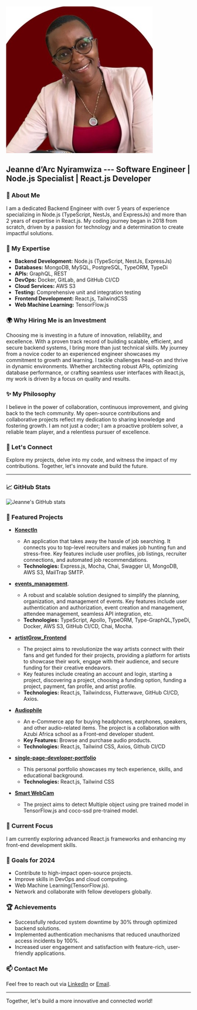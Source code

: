 
![Jeanne d'Arc NYIRAMWIZA](https://github.com/njoanc/njoanc/blob/main/1714500914832.jpeg)

## Jeanne d’Arc Nyiramwiza --- Software Engineer | Node.js Specialist | React.js Developer



### 🌟 About Me
I am a dedicated Backend Engineer with over 5 years of experience specializing in Node.js (TypeScript, NestJs, and ExpressJs) and more than 2 years of expertise in React.js. My coding journey began in 2018 from scratch, driven by a passion for technology and a determination to create impactful solutions.

### 💼 My Expertise
- **Backend Development:** Node.js (TypeScript, NestJs, ExpressJs)
- **Databases:** MongoDB, MySQL, PostgreSQL, TypeORM, TypeDi
- **APIs:** GraphQL, REST
- **DevOps:** Docker, GitLab, and GitHub CI/CD
- **Cloud Services:** AWS S3
- **Testing:** Comprehensive unit and integration testing
- **Frontend Development:** React.js, TailwindCSS
- **Web Machine Learning:** TensorFlow.js

### 🌍 Why Hiring Me is an Investment
Choosing me is investing in a future of innovation, reliability, and excellence. With a proven track record of building scalable, efficient, and secure backend systems, I bring more than just technical skills. My journey from a novice coder to an experienced engineer showcases my commitment to growth and learning. I tackle challenges head-on and thrive in dynamic environments. Whether architecting robust APIs, optimizing database performance, or crafting seamless user interfaces with React.js, my work is driven by a focus on quality and results.

### ✨ My Philosophy
I believe in the power of collaboration, continuous improvement, and giving back to the tech community. My open-source contributions and collaborative projects reflect my dedication to sharing knowledge and fostering growth. I am not just a coder; I am a proactive problem solver, a reliable team player, and a relentless pursuer of excellence.

### 👀 Let's Connect
Explore my projects, delve into my code, and witness the impact of my contributions. Together, let's innovate and build the future.

---

### 📈 GitHub Stats
![Jeanne's GitHub stats](https://github-readme-stats.vercel.app/api?username=njoanc&show_icons=true&theme=radical)

### 🔭 Featured Projects
- [**KonectIn**](https://github.com/konnectintech/Konectin-website-_backend)
  - An application that takes away the hassle of job searching. It connects you to top-level recruiters and makes job hunting fun and stress-free. Key features include user profiles, job listings, recruiter connections, and automated job recommendations.
  - **Technologies:** Express.js, Mocha, Chai, Swagger UI, MongoDB, AWS S3, MailTrap SMTP.
    
- [**events_management**](https://github.com/njoanc/events_management.git).
   - A robust and scalable solution designed to simplify the planning, organization, and management of events. Key features include user authentication and authorization, event creation and management, attendee management, seamless API integration, etc.
  - **Technologies:** TypeScript, Apollo, TypeORM, Type-GraphQL,TypeDi, Docker, AWS S3, GitHub CI/CD, Chai, Mocha.

- [**artistGrow_Frontend**](https://github.com/njoanc/artistGrow_Frontend.git)
  - The project aims to revolutionize the way artists connect with their fans and get funded for their projects, providing a platform for artists to showcase their work, engage with their audience, and secure funding for their creative endeavors.
  -  Key features include creating an account and login, starting a project, discovering a project, choosing a funding option, funding a project, payment, fan profile, and artist profile.
  -  **Technologies:** React.js, Tailwindcss, Flutterwave, GitHub CI/CD, Axios.

- [**Audiophile**](https://github.com/njoanc/audiophile.git)
  - An e-Commerce app for buying headphones, earphones, speakers, and other audio-related items. The project is a collaboration with Azubi Africa school as a Front-end developer student.
  - **Key Features:** Browse and purchase audio products.
  - **Technologies:** React.js, Tailwind CSS, Axios, Github CI/CD
 
- [**single-page-developer-portfolio**](https://github.com/njoanc/single-page-developer-portfolio.git)
  - This personal portfolio showcases my tech experience, skills, and educational background.
  - **Technologies:** React.js, Tailwind CSS
 
- [**Smart WebCam**](https://github.com/njoanc/smartWebCam.git)
  - The project aims to detect Multiple object using pre trained model in TensorFlow.js and coco-ssd pre-trained model.
    
### 🌱 Current Focus
I am currently exploring advanced React.js frameworks and enhancing my front-end development skills.

### 🎯 Goals for 2024
- Contribute to high-impact open-source projects.
- Improve skills in DevOps and cloud computing.
- Web Machine Learning(TensorFlow.js).
- Network and collaborate with fellow developers globally.

### 🏆 Achievements
- Successfully reduced system downtime by 30% through optimized backend solutions.
- Implemented authentication mechanisms that reduced unauthorized access incidents by 100%.
- Increased user engagement and satisfaction with feature-rich, user-friendly applications.

### 📫 Contact Me
Feel free to reach out via [LinkedIn](https://www.linkedin.com/in/jeanne-nyiramwiza/) or [Email](mailto:jeannedarcnyiramwiza@gmail.com).

---

Together, let's build a more innovative and connected world!
